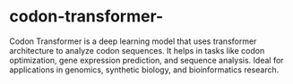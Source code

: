 # codon-transformer-
Codon Transformer is a deep learning model that uses transformer architecture to analyze codon sequences. It helps in tasks like codon optimization, gene expression prediction, and sequence analysis. Ideal for applications in genomics, synthetic biology, and bioinformatics research.
